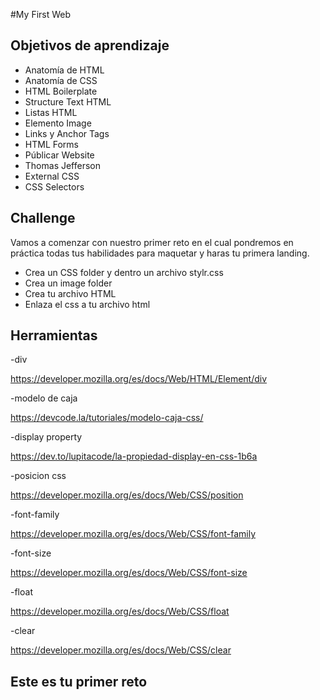 #My First Web

## Objetivos de aprendizaje

- Anatomía de HTML
- Anatomía de CSS
- HTML Boilerplate
- Structure Text HTML
- Listas HTML
- Elemento Image
- Links y Anchor Tags
- HTML Forms
- Públicar Website
- Thomas Jefferson
- External CSS
- CSS Selectors

## Challenge

Vamos a comenzar con nuestro primer reto en el cual pondremos en práctica todas tus habilidades para maquetar y haras tu primera landing.

- Crea un CSS folder y dentro un archivo stylr.css
- Crea un image folder
- Crea tu archivo HTML
- Enlaza el css a tu archivo html

## Herramientas

-div

https://developer.mozilla.org/es/docs/Web/HTML/Element/div

-modelo de caja

https://devcode.la/tutoriales/modelo-caja-css/

-display property

https://dev.to/lupitacode/la-propiedad-display-en-css-1b6a

-posicion css

https://developer.mozilla.org/es/docs/Web/CSS/position

-font-family

https://developer.mozilla.org/es/docs/Web/CSS/font-family

-font-size

https://developer.mozilla.org/es/docs/Web/CSS/font-size

-float

https://developer.mozilla.org/es/docs/Web/CSS/float

-clear

https://developer.mozilla.org/es/docs/Web/CSS/clear

## Este es tu primer reto
